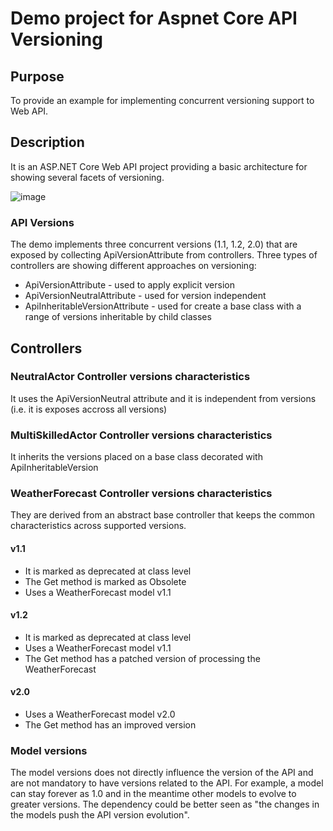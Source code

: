 # Demo project for Aspnet Core API Versioning

## Purpose

To provide an example for implementing concurrent versioning support to Web API.

## Description

It is an ASP.NET Core Web API project providing a basic architecture for showing several facets of versioning.

![image](https://user-images.githubusercontent.com/86602521/137952705-fcc79c92-a5ab-418b-8a2b-389ccf837546.png)

### API Versions

The demo implements three concurrent versions (1.1, 1.2, 2.0) that are exposed by collecting ApiVersionAttribute from controllers.
Three types of controllers are showing different approaches on versioning:

- ApiVersionAttribute - used to apply explicit version
- ApiVersionNeutralAttribute - used for version independent
- ApiInheritableVersionAttribute - used for create a base class with a range of versions inheritable by child classes 

## Controllers

### NeutralActor Controller versions characteristics

It uses the ApiVersionNeutral attribute and it is independent from versions (i.e. it is exposes accross all versions)

### MultiSkilledActor Controller versions characteristics

It inherits the versions placed on a base class decorated with ApiInheritableVersion

### WeatherForecast Controller versions characteristics

They are derived from an abstract base controller that keeps the common characteristics across supported versions.

#### v1.1 

- It is marked as deprecated at class level
- The Get method is marked as Obsolete
- Uses a WeatherForecast model v1.1

#### v1.2 

- It is marked as deprecated at class level
- Uses a WeatherForecast model v1.1
- The Get method has a patched version of processing the WeatherForecast

#### v2.0

- Uses a WeatherForecast model v2.0
- The Get method has an improved version

### Model versions

The model versions does not directly influence the version of the API and are not mandatory to have versions related to the API. For example, a model can stay forever as 1.0 and in the meantime other models to evolve to greater versions. The dependency could be better seen as "the changes in the models push the API version evolution".

